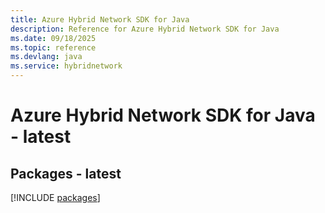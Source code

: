 ```yaml
---
title: Azure Hybrid Network SDK for Java
description: Reference for Azure Hybrid Network SDK for Java
ms.date: 09/18/2025
ms.topic: reference
ms.devlang: java
ms.service: hybridnetwork
---
```

# Azure Hybrid Network SDK for Java - latest
## Packages - latest
[!INCLUDE [packages](hybrid-network-index.md)]